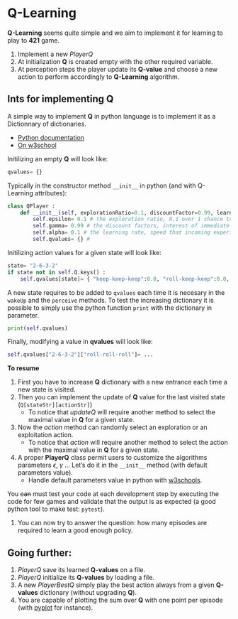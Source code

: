 # Q-Learning

**Q-Learning** seems quite simple and we aim to implement it for learning to play to **421** game.

1. Implement a new *PlayerQ*
2. At initialization **Q** is created empty with the other required variable.
3. At perception steps the player update its **Q-value** and choose a new action to perform accordingly to **Q-Learning** algorithm.

## Ints for implementing Q

A simple way to implement **Q** in python language is to implement it as a Dictionnary of dictionaries.

- [Python documentation](https://docs.python.org/3.8/tutorial/datastructures.html#dictionaries)
- [On w3school](https://www.w3schools.com/python/python_dictionaries.asp)

Initilizing an empty **Q** will look like:

```python
qvalues= {}
```

Typically in the constructor method `__init__` in python (and with Q-Learning attributes):

```python
class QPlayer :
    def __init__(self, explorationRatio=0.1, discountFactor=0.99, learningRate= 0.1 ):
        self.epsilon= 0.1 # the exploration ratio, 0.1 over 1 chance to take a random action.
        self.gamma= 0.99 # the discount factors, interest of immediate reward regarding future gains
        self.alpha= 0.1 # the learning rate, speed that incoming experiences erase the oldest.
        self.qvalues= {} # 
```

Initilizing action values for a given state will look like:

```python
state= "2-6-3-2"
if state not in self.Q.keys() :
    self.qvalues[state]= { "keep-keep-keep":0.0, "roll-keep-keep":0.0, "keep-roll-keep":0.0, "roll-roll-keep":0.0, "keep-keep-roll":0.0, "roll-keep-roll":0.0, "keep-roll-roll":0.0, "roll-roll-roll":0.0 }
```

A new state requires to be added to `qvalues` each time it is necesary in the `wakeUp` and the `perceive` methods.
To test the increasing dictionary it is possible to simply use the python function `print` with the dictionary in parameter.

```python
print(self.qvalues)
```

Finally, modifying a value in **qvalues** will look like:

```python
self.qvalues["2-6-3-2"]["roll-roll-roll"]= ...
```

**To resume**

1. First you have to increase **Q** dictionary with a new entrance each time a new state is visited.
2. Then you can implement the update of **Q** value for the last visited state (`Q[stateStr][actionStr]`)
   - To notice that *updateQ* will require another method to select the maximal value in **Q** for a given state.
3. Now the *action* method can randomly select an exploration or an exploitation action.
   - To notice that *action* will require another method to select the action with the maximal value in **Q** for a given state.
4. A proper **PlayerQ** class permit users to customize the algorithms parameters $\epsilon$, $\gamma$ ... Let’s do it in the `__init__` method (with default parameters value).
   - Handle default parameters value in python with [w3schools](https://www.w3schools.com/python/gloss_python_function_default_parameter.asp).

<!--
To notice that in professional condition (if you target to become an engineer in Computing Science), you will rarely have a decomposition of the tasks to achieve.
-->

You ~~can~~ must test your code at each development step by executing the code for few games and validate that the output is as expected (a good python tool to make test: `pytest`).

1. You can now try to answer the question: how many episodes are required to learn a good enough policy.

## Going further:

1. *PlayerQ* save its learned **Q-values** on a file.
2. *PlayerQ* initialize its **Q-values** by loading a file.
3. A new *PlayerBestQ* simply play the best action always from a given **Q-values** dictionary (without upgrading **Q**).
4. You are capable of plotting the sum over **Q** with one point per episode (with [pyplot](https://matplotlib.org/stable/tutorials/introductory/pyplot.html) for instance).
